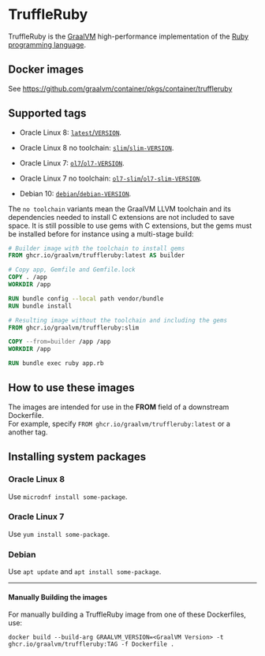 
# TruffleRuby

TruffleRuby is the [GraalVM](http://graalvm.org/) high-performance implementation of the [Ruby programming language](https://www.ruby-lang.org/en/).  

## Docker images

See https://github.com/graalvm/container/pkgs/container/truffleruby

## Supported tags

* Oracle Linux 8: [`latest`/`VERSION`](https://github.com/graalvm/container/blob/master/truffleruby/Dockerfile.ol8).  

* Oracle Linux 8 no toolchain: [`slim`/`slim-VERSION`](https://github.com/graalvm/container/blob/master/truffleruby/Dockerfile.ol8-slim).  

* Oracle Linux 7: [`ol7`/`ol7-VERSION`](https://github.com/graalvm/container/blob/master/truffleruby/Dockerfile).  

* Oracle Linux 7 no toolchain: [`ol7-slim`/`ol7-slim-VERSION`](https://github.com/graalvm/container/blob/master/truffleruby/Dockerfile.slim).  

* Debian 10: [`debian`/`debian-VERSION`](https://github.com/graalvm/container/blob/master/truffleruby/Dockerfile.debian).

The `no toolchain` variants mean the GraalVM LLVM toolchain and its dependencies needed to install C extensions are not included to save space.
It is still possible to use gems with C extensions, but the gems must be installed before for instance using a multi-stage build:
```Dockerfile
# Builder image with the toolchain to install gems
FROM ghcr.io/graalvm/truffleruby:latest AS builder

# Copy app, Gemfile and Gemfile.lock
COPY . /app
WORKDIR /app

RUN bundle config --local path vendor/bundle
RUN bundle install

# Resulting image without the toolchain and including the gems
FROM ghcr.io/graalvm/truffleruby:slim

COPY --from=builder /app /app
WORKDIR /app

RUN bundle exec ruby app.rb
```

## How to use these images

The images are intended for use in the **FROM** field of a downstream Dockerfile.  
For example, specify `FROM ghcr.io/graalvm/truffleruby:latest` or a another tag.

## Installing system packages

### Oracle Linux 8

Use `microdnf install some-package`.

### Oracle Linux 7

Use `yum install some-package`.

### Debian

Use `apt update` and `apt install some-package`.

---

#### Manually Building the images

For manually building a TruffleRuby image from one of these Dockerfiles, use:

```
docker build --build-arg GRAALVM_VERSION=<GraalVM Version> -t ghcr.io/graalvm/truffleruby:TAG -f Dockerfile .
```
